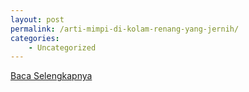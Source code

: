 ```yaml
---
layout: post
permalink: /arti-mimpi-di-kolam-renang-yang-jernih/
categories:
    - Uncategorized
---
```


[Baca Selengkapnya](/08)